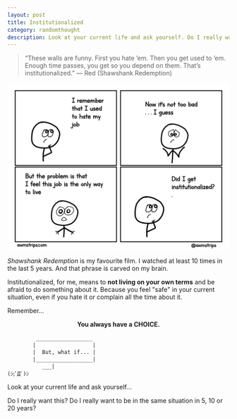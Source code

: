 ```yaml
---
layout: post
title: Institutionalized
category: randomthought
description: Look at your current life and ask yourself. Do I really want this? Do I really want to be in the same situation in 5, 10 or  20 years?
---
```


> “These walls are funny. First you hate ’em. Then you get used to ’em. Enough time passes, you get so you depend on them. That’s institutionalized.” — Red (Shawshank Redemption)


![Institutionalized - comic](/images/posts/awmstrips/institutionalizied-ful.png)



_Shawshank Redemption_ is my favourite film. I watched at least 10 times in the last 5 years. 
And that phrase is carved on my brain.

Institutionalized, for me, means to **not living on your own terms** and be afraid to do something about it.
Because you feel "safe" in your current situation, even if you hate it or complain all the time about it.

Remember...

**<center> You always have a CHOICE.</center>**

```
         __________________
        |                  |
        |  But, what if... |
        |__________________|
           ___|
(ｼ;ﾟДﾟ)ｼ

```

Look at your current life and ask yourself... 

Do I really want this? Do I really want to be in the same situation in 5, 10 or  20 years?





